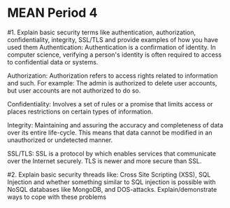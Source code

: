 # MEAN Period 4

#1. Explain basic security terms like authentication, authorization, confidentiality, integrity, SSL/TLS and provide examples of how you have used them
Authentication:
Authentication is a confirmation of identity. In computer science, verifying a person's identity is often required to
access to confidential data or systems.

Authorization:
Authorization refers to access rights related to information and such.
For example: The admin is authorized to delete user accounts, but user accounts are not authorized to do so.

Confidentiality:
Involves a set of rules or a promise that limits access or places restrictions on certain types of information.

Integrity:
Maintaining and assuring the accuracy and completeness of data over its entire life-cycle. This means that data cannot
be modified in an unauthorized or undetected manner.

SSL/TLS:
SSL is a protocol by which enables services that communicate over the Internet securely.
TLS is newer and more secure than SSL.

#2. Explain basic security threads like: Cross Site Scripting (XSS), SQL Injection and whether something similar to SQL injection is possible with NoSQL databases like MongoDB, and DOS-attacks. Explain/demonstrate ways to cope with these problems
